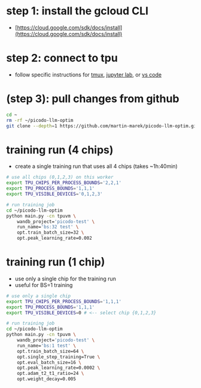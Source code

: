 
# step 1: install the gcloud CLI
- [https://cloud.google.com/sdk/docs/install](https://cloud.google.com/sdk/docs/install)


# step 2: connect to tpu
- follow specific instructions for [tmux](docs/tmux.md), [jupyter lab](docs/jupyter.md), or [vs code](docs/vscode.md)


# (step 3): pull changes from github
```bash
cd ~
rm -rf ~/picodo-llm-optim
git clone --depth=1 https://github.com/martin-marek/picodo-llm-optim.git
```


# training run (4 chips)
- create a single training run that uses all 4 chips (takes ~1h:40min)
```bash
# use all chips (0,1,2,3) on this worker
export TPU_CHIPS_PER_PROCESS_BOUNDS='2,2,1'
export TPU_PROCESS_BOUNDS='1,1,1'
export TPU_VISIBLE_DEVICES='0,1,2,3'

# run training job
cd ~/picodo-llm-optim
python main.py -cn tpuvm \
    wandb_project='picodo-test' \
    run_name='bs:32 test' \
    opt.train_batch_size=32 \
    opt.peak_learning_rate=0.002
```


# training run (1 chip)
- use only a single chip for the training run
- useful for BS=1 training
```bash
# use only a single chip
export TPU_CHIPS_PER_PROCESS_BOUNDS='1,1,1'
export TPU_PROCESS_BOUNDS='1,1,1'
export TPU_VISIBLE_DEVICES=0 # <-- select chip {0,1,2,3}

# run training job
cd ~/picodo-llm-optim
python main.py -cn tpuvm \
    wandb_project='picodo-test' \
    run_name='bs:1 test' \
    opt.train_batch_size=64 \
    opt.single_step_training=True \
    opt.eval_batch_size=16 \
    opt.peak_learning_rate=0.0002 \
    opt.adam_t2_t1_ratio=24 \
    opt.weight_decay=0.005
```

